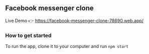 ## Facebook messenger clone 
Live Demo :point_right: https://facebook-messenger-clone-78690.web.app/

### How to get started
To run the app, clone it to your computer and run `npm start`
